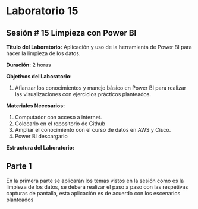 # Laboratorio 15

## Sesión # 15 Limpieza con Power BI

**Título del Laboratorio:** Aplicación y uso de la herramienta de Power BI para hacer la limpieza de los datos.

**Duración:** 2 horas

**Objetivos del Laboratorio:**

1. Afianzar los conocimientos y manejo básico en Power BI para realizar las visualizaciones con ejercicios prácticos planteados.

**Materiales Necesarios:**

1. Computador con acceso a internet.
2. Colocarlo en el repositorio de Github
3. Ampliar el conocimiento con el curso de datos en AWS y Cisco.
4. Power BI descargarlo

**Estructura del Laboratorio:**

## Parte 1
En la primera parte se aplicarán los temas vistos en la sesión como es la limpieza de los datos,
se deberá realizar el paso a paso con las respetivas capturas de pantalla, esta aplicación es de
acuerdo con los escenarios planteados